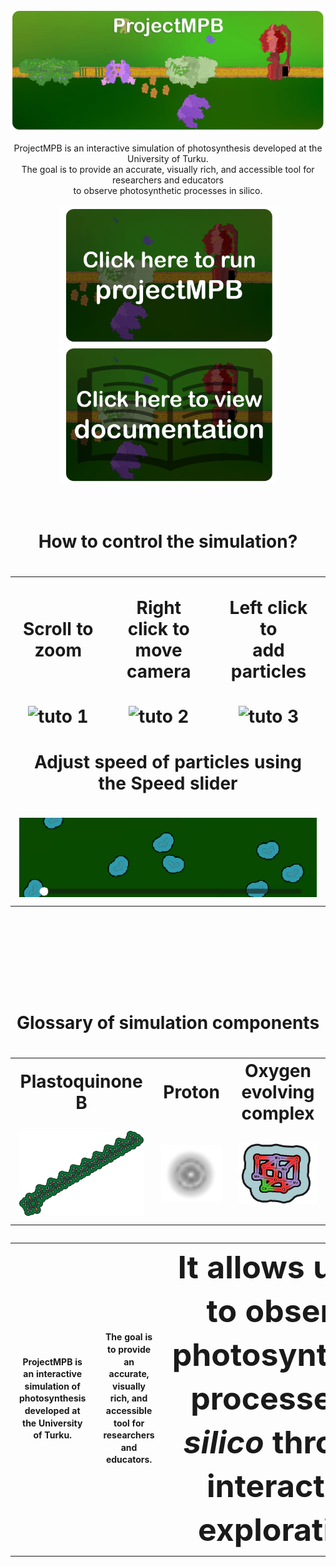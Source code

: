 ![MD style image](Documentation/images/Documentation_preview_banner_w_text.png)

<div align="center">
<!--  <div style="display:inline-block; text-align:left; max-width:900px; font-size:20px;">  -->
  <div style="display:inline-block; max-width:900px;">
    ProjectMPB is an interactive simulation of photosynthesis developed at the University of Turku.<br>
    The goal is to provide an accurate, visually rich, and accessible tool for researchers and educators<br> to observe photosynthetic processes in silico.
  </div>
</div>

<br>

<div align="center">
  <div style="display:inline-block;">
    <a href="https://example.com/docs" target="_blank" rel="noopener noreferrer" style="display:inline-block;">
      <img src="Documentation/images/click_run.png" alt="View documentation" style="height:220px;">
    </a>
    <a href="https://example.com/docs" target="_blank" rel="noopener noreferrer" style="display:inline-block;">
      <img src="Documentation/images/click_documentation.png" alt="View documentation" style="height:220px;">
    </a>
  </div>
</div>

<br>
<br>
  
<h1 align="center">How to control the simulation?<h1/>

<table align="center">
  <tr>
    <td align="center"><p>Scroll to zoom</p></td>
    <td align="center"><p>Right click to<br>move camera</p></td>
    <td align="center"><p>Left click to<br>add particles</p></td>
  </tr>
  <tr>
    <td align="center"><img src="Documentation/images/gifs/tuto_1.gif" alt="tuto 1" width="300"></td>
    <td align="center"><img src="Documentation/images/gifs/tuto_2.gif" alt="tuto 2" width="300"></td>
    <td align="center"><img src="Documentation/images/gifs/tuto_3.gif" alt="tuto 3" width="300"></td>
  </tr>
  <tr>
    <td colspan="3" align="center"><p>Adjust speed of particles using the Speed slider</p></td>
  </tr>
  <tr>
    <td colspan="3" align="center">
      <img src="Documentation/images/gifs/tuto_4.gif" alt="tuto 4" width="975">
    </td>
  </tr>
</table>

<br>
<br>
<br>

<h1 align="center">Glossary of simulation components<h1/>

<table align="center">
  <tr>
    <td align="center">Plastoquinone B</td>
    <td align="center">Proton</td>
    <td align="center">Oxygen evolving complex</td>
  </tr>
  <tr>
    <td align="center"><img src="Documentation/images/Plastoquinone_A_DetailSprite.png" alt="Plastoquinone B" width="300"></td>
    <td align="center"><img src="Documentation/images/proton.png" alt="Proton" width="300"></td>
    <td align="center"><img src="Documentation/images/oxygen_evolving complex_SimpleSprite.png" alt="Oxygen evolving complex" width="300"></td>
  </tr>
</table>

<table align="center">
  <tr>
    <td align="center" width="300">
      <p style="font-size:14px; line-height:1.4; margin:0;">
        ProjectMPB is an interactive simulation of photosynthesis developed at the University of Turku.
      </p>
    </td>
    <td align="center" width="300">
      <p style="font-size:14px; line-height:1.4; margin:0;">
        The goal is to provide an accurate, visually rich, and accessible tool for researchers and educators.
      </p>
    </td>
    <td align="center" width="300">
      <p style="font-size:50px; line-height:1.4; margin:0;">
        It allows users to observe photosynthetic processes <em>in silico</em> through interactive exploration.
      </p>
    </td>
  </tr>
</table>







<br><br><br><br><br><br><br><br><br><br><br><br><br><br><br><br><br><br><br><br><br><br><br><br><br><br><br><br><br><br><br><br><br><br><br><br><br><br><br><br><br><br><br><br><br><br><br><br><br><br><br><br><br><br><br><br><br><br><br><br><br><br><br><br><br><br><br><br><br><br><br><br><br><br><br><br><br><br><br><br>
## Maybe some table of content?
- [Overview](#overview)
- [Installation](installation.md)
- [Usage](usage.md)
- [Biology](biology/proteins.md)
  - [Protein Complexes](biology/complexes.md)
  - [Photosystems](biology/photosystems/PSI.md)

test

## Proteins and protein complexes.
- <span style="color:#32CD32">🌿 Oxygen-evolving complex.</span>
  - Important short description of OEC.
  - [Read more details](Documentation/OEC.md).
  - Go to chapter directly: [function](Documentation/OEC.md#function).
  - Code sniplet [L301](scenes/Level_7_scenes_and_scripts/Photosystem_II.gd#L301).
  - Code sniplet [L301–L601](scenes/Level_7_scenes_and_scripts/Photosystem_II.gd#L301-L601).
- <span style="color:#32CD32">🌿 Photosystem II.</span>
  - Whatever.

## Some ideas to make MD look nice.
### Example GDScript.

```gdscript
func test():
    print("Protein Complexes!")
```

```py
func test():
    print("Protein Complexes!")
```















<details>
  <summary>
    ✅ GDScript dropdown test.🔎
  </summary>

  <pre><code style="color: orange;">
def water_binding():
    print("OEC binds two water molecules!")
  </code></pre>
</details>






<details>
  <summary>
    ✅ GDScript dropdown test.🔎
  </summary>
  <gdlink>"Project/Scripts/OEC.gd"</gdlink>
```py
def water_binding():
    print("OEC binds two water molecules!")
```
</details>












### Example MD image placement.
![MD style image](Documentation/images/chlorophyll_A_absorption.png)





### 📊 Some diagrams.
- Diagrams with **Mermaid** (supported on GitHub!)  

Example:

```mermaid
graph TD
  A[Cell] --> B[Complexes]
  B --> C[OEC]
  B --> D[PSII]
```

---
### Extra ideas:
- Glossary.md to keep links to each and every one element of cell biology.
---
